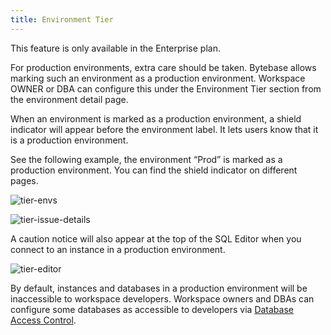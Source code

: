 ```yaml
---
title: Environment Tier
---
```


<HintBlock type="info">

This feature is only available in the Enterprise plan.

</HintBlock>

For production environments, extra care should be taken. Bytebase allows marking such an environment as a production environment. Workspace OWNER or DBA can configure this under the Environment Tier section from the environment detail page.

When an environment is marked as a production environment, a shield indicator will appear before the environment label. It lets users know that it is a production environment.

See the following example, the environment “Prod” is marked as a production environment. You can find the shield indicator on different pages.

![tier-envs](/docs/administration/tier/env-tier-envs.webp)

![tier-issue-details](/docs/administration/tier/env-tier-issue-details.webp)

A caution notice will also appear at the top of the SQL Editor when you connect to an instance in a production environment.

![tier-editor](/docs/administration/tier/env-tier-editor.webp)

By default, instances and databases in a production environment will be inaccessible to workspace developers. Workspace owners and DBAs can configure some databases as accessible to developers via [Database Access Control](/docs/administration/database-access-control).
